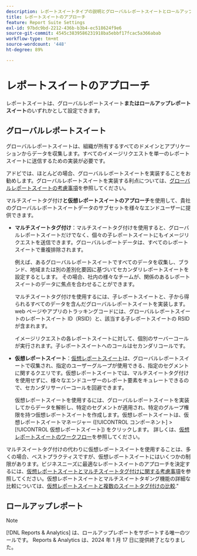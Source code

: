 ```yaml
---
description: レポートスイートタイプの説明とグローバルレポートスイートとロールアップレポートスイートの比較。
title: レポートスイートのアプローチ
feature: Report Suite Settings
exl-id: 97bdc9bd-2212-436b-b3b4-ec518624f9e6
source-git-commit: 4545c3839586231918ba5ebbf17fcac5a366abab
workflow-type: tm+mt
source-wordcount: '448'
ht-degree: 89%

---
```


# レポートスイートのアプローチ

<!-- change filename since page name changed? -->

レポートスイートは、グローバルレポートスイート&#x200B;**&#x200B;またはロールアップレポートスイート&#x200B;**&#x200B;のいずれかとして設定できます。

## グローバルレポートスイート

グローバルレポートスイートは、組織が所有するすべてのドメインとアプリケーションからデータを収集します。すべてのイメージリクエストを単一のレポートスイートに送信するための実装が必要です。

アドビでは、ほとんどの場合、グローバルレポートスイートを実装することをお勧めします。グローバルレポートスイートを実装する利点については、[グローバルレポートスイートの考慮事項](https://experienceleague.adobe.com/docs/analytics/implementation/prepare/global-rs.html?lang=ja)を参照してください。

マルチスイートタグ付け&#x200B;**&#x200B;と仮想レポートスイートのアプローチ&#x200B;**&#x200B;を使用して、貴社のグローバルレポートスイートデータのサブセットを様々なエンドユーザーに提供できます。

* **マルチスイートタグ付け**：マルチスイートタグ付けを使用すると、グローバルレポートスイートだけでなく、個々の子レポートスイートにもイメージリクエストを送信できます。グローバルレポートデータは、すべてのレポートスイートで重複排除されます。

  例えば、あるグローバルレポートスイートですべてのデータを収集し、ブランド、地域または別の差別化要因に基づいてセカンダリレポートスイートを設定するとします。 その場合、社内の様々なチームが、関係のあるレポートスイートのデータに焦点を合わせることができます。

  マルチスイートタグ付けを使用するには、子レポートスイートと、子から得られるすべてのデータを含んだグローバルレポートスイートを実装します。web ページやアプリのトラッキングコードには、グローバルレポートスイートのレポートスイート ID（RSID）と、該当する子レポートスイートの RSID が含まれます。<!-- Wording/be more specific? And include any links? -->

  イメージリクエストの各レポートスイートに対して、個別のサーバーコールが実行されます。子レポートスイートへのコールはセカンダリコールです。

* **仮想レポートスイート**：[仮想レポートスイート](/help/components/vrs/vrs-about.md)は、グローバルレポートスイートで収集され、指定のユーザーグループが使用できる、指定のセグメントに関するクエリです。仮想レポートスイートでは、マルチスイートタグ付けを使用せずに、様々なエンドユーザーのレポート要素をキュレートできるので、セカンダリサーバーコールを回避できます。

  仮想レポートスイートを使用するには、グローバルレポートスイートを実装してからデータを解析し、特定のセグメントが適用され、特定のグループ権限を持つ仮想レポートスイートを作成します。仮想レポートスイートは、仮想レポートスイートマネージャー ([!UICONTROL コンポーネント] > [!UICONTROL 仮想レポートスイート]) をクリックします。 詳しくは、[仮想レポートスイートのワークフロー](/help/components/vrs/c-workflow-vrs/vrs-workflow.md)を参照してください。

マルチスイートタグ付けの代わりに仮想レポートスイートを使用することは、多くの場合、ベストプラクティスですが、仮想レポートスイートにはいくつかの制限があります。ビジネスニーズに最適なレポートスイートのアプローチを決定するには、[仮想レポートスイートとマルチスイートタグ付けに関する考慮事項](/help/components/vrs/vrs-considerations.md)を参照してください。仮想レポートスイートとマルチスイートタギング機能の詳細な比較については、[仮想レポートスイートと複数のスイートタグ付けの比較](/help/components/vrs/vrs-about.md#section_317E4D21CCD74BC38166D2F57D214F78).&quot;

## ロールアップレポート

>[!NOTE]
>
>[!DNL Reports & Analytics] は、ロールアップレポートをサポートする唯一のツールです。 Reports &amp; Analytics は、2024 年 1 月 17 日に提供終了となりました。

<!---### Limitations of Rollup Reports {#limitations-rollups}

* Rollups provide total data, but they do not report individual values in reports. For example, eVar1 values are not included, but their aggregate total can be.
* Data is not deduplicated when the rollup combines data across report suites.
* Rollups run nightly at midnight.
* When you add a report suite to an existing rollup, historical data is not included in the rollup.
* All child report suites must have data in them for a rollup to function. If new report suites are included in a rollup, make sure to send at least one page view to each of those report suites.
* Rollup report suites can include a maximum of 40 child report suites.
* Rollup report suites can include a maximum of 100 events.
* Data contained in rollup report suites does not support breakdowns or segments.
* The Pages report is replaced with the Most Popular Sites report, which reports on metrics at the child-suite level.

## Comparison of Global Report Suite and Rollup Report  Features

**Secondary server calls**: Rollups do not incur any additional server calls beyond what a single report suite collects. If your organization uses multi-suite tagging, secondary server calls are made for each additional report suite included in an image request.

>[!TIP]
>
>If you use only a global report suite with [virtual report suites](/help/components/vrs/vrs-considerations.md), no secondary server calls are needed.

**Implementation changes**: Rollups do not require any implementation changes, while global report suites require you to include the global report suite ID in your implementation.

**Duplication**: Global report suites deduplicate unique visitors, while rollups do not. For example, if a user visits three of your domains in the same day, rollups would count three daily unique visitors. Global report suites would record one unique visitor.

**Time frame**: Rollups are only processed at midnight each night, while global report suites report data with standard latency.

**Breadth**: Rollups have no way to communicate between report suites. Global report suites can attribute credit to conversion variables between report suites and provide pathing across report suites.

**Historical data**: Rollups can aggregate historical data, while global report suites only report data from the point they were implemented.

**Reports**: Global report suites provide data on all dimensions; rollups provide aggregate data on only high-level reports.

**Supported products**: Rollups could only be used in Reports & Analytics. They are not supported in Analysis Workspace, or Data Warehouse. Global report suites can be used across all products.

**Number of aggregated report suites**: Rollups only support a maximum of 40 child report suites. Global report suites can be implemented on any number of domains or apps that you own.--->
